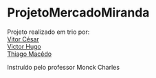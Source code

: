 # ProjetoMercadoMiranda
Projeto realizado em trio por: <br>
 <a href="www.github.com/lordvitor11" target=_blank>Vitor César</a> <br>
 <a href="https://github.com/NXrding-dev">Victor Hugo</a> <br>
 <a href="https://github.com/thiagoml02">Thiago Macêdo</a> <br>
 
Instruído pelo professor Monck Charles
